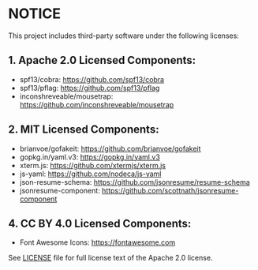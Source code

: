 # NOTICE

This project includes third-party software under the following licenses:

## 1. Apache 2.0 Licensed Components:
   - spf13/cobra: https://github.com/spf13/cobra
   - spf13/pflag: https://github.com/spf13/pflag
   - inconshreveable/mousetrap: https://github.com/inconshreveable/mousetrap

## 2. MIT Licensed Components:
   - brianvoe/gofakeit: https://github.com/brianvoe/gofakeit
   - gopkg.in/yaml.v3: https://gopkg.in/yaml.v3
   - xterm.js: https://github.com/xtermjs/xterm.js
   - js-yaml: https://github.com/nodeca/js-yaml
   - json-resume-schema: https://github.com/jsonresume/resume-schema
   - jsonresume-component: https://github.com/scottnath/jsonresume-component

## 4. CC BY 4.0 Licensed Components:
   - Font Awesome Icons: https://fontawesome.com

See [LICENSE](LICENSE.md) file for full license text of the Apache 2.0 license.
